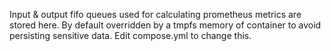 Input & output fifo queues used for calculating prometheus metrics are stored here.
By default overridden by a tmpfs memory of container to avoid persisting sensitive data.
Edit compose.yml to change this.
